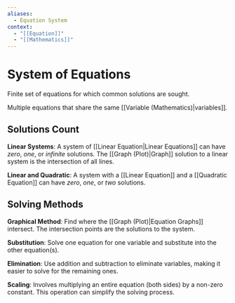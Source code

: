```yaml
---
aliases:
  - Equation System
context:
  - "[[Equation]]"
  - "[[Mathematics]]"
---
```


# System of Equations

Finite set of equations for which common solutions are sought.

Multiple equations that share the same [[Variable (Mathematics)|variables]].

## Solutions Count

**Linear Systems**: A system of [[Linear Equation|Linear Equations]] can have *zero*, *one*, or *infinite* solutions. The [[Graph (Plot)|Graph]] solution to a linear system is the intersection of all lines.

**Linear and Quadratic**: A system with a [[Linear Equation]] and a [[Quadratic Equation]] can have *zero*, *one*, or *two* solutions.

## Solving Methods

**Graphical Method**: Find where the [[Graph (Plot)|Equation Graphs]] intersect. The intersection points are the solutions to the system.

**Substitution**: Solve one equation for one variable and substitute into the other equation(s).

**Elimination**: Use addition and subtraction to eliminate variables, making it easier to solve for the remaining ones.

**Scaling**: Involves multiplying an entire equation (both sides) by a non-zero constant. This operation can simplify the solving process.
